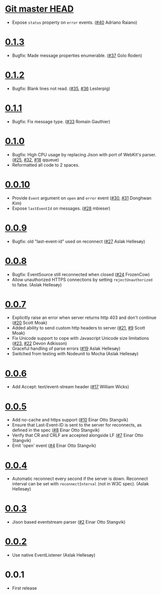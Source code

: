 # [Git master HEAD](https://github.com/aslakhellesoy/eventsource-node/compare/v0.1.3...master)

* Expose `status` property on `error` events. ([#40](https://github.com/aslakhellesoy/eventsource-node/pull/40) Adriano Raiano)

# [0.1.3](https://github.com/aslakhellesoy/eventsource-node/compare/v0.1.2...v0.1.3)

* Bugfix: Made message properties enumerable. ([#37](https://github.com/aslakhellesoy/eventsource-node/pull/37) Golo Roden)

# [0.1.2](https://github.com/aslakhellesoy/eventsource-node/compare/v0.1.1...v0.1.2)

* Bugfix: Blank lines not read. ([#35](https://github.com/aslakhellesoy/eventsource-node/issues/35), [#36](https://github.com/aslakhellesoy/eventsource-node/pull/36) Lesterpig)

# [0.1.1](https://github.com/aslakhellesoy/eventsource-node/compare/v0.1.0...v0.1.1)

* Bugfix: Fix message type. ([#33](https://github.com/aslakhellesoy/eventsource-node/pull/33) Romain Gauthier)

# [0.1.0](https://github.com/aslakhellesoy/eventsource-node/compare/v0.0.10...v0.1.0)

* Bugfix: High CPU usage by replacing Jison with port of WebKit's parser. ([#25](https://github.com/aslakhellesoy/eventsource-node/issues/25), [#32](https://github.com/aslakhellesoy/eventsource-node/pull/32), [#18](https://github.com/aslakhellesoy/eventsource-node/issues/18) qqueue)
* Reformatted all code to 2 spaces.

# [0.0.10](https://github.com/aslakhellesoy/eventsource-node/compare/v0.0.9...v0.0.10)

* Provide `Event` argument on `open` and `error` event ([#30](https://github.com/aslakhellesoy/eventsource-node/issues/30), [#31](https://github.com/aslakhellesoy/eventsource-node/pull/31) Donghwan Kim)
* Expose `lastEventId` on messages. ([#28](https://github.com/aslakhellesoy/eventsource-node/pull/28) mbieser)

# [0.0.9](https://github.com/aslakhellesoy/eventsource-node/compare/v0.0.8...v0.0.9)

* Bugfix: old "last-event-id" used on reconnect ([#27](https://github.com/aslakhellesoy/eventsource-node/pull/27) Aslak Hellesøy)

# [0.0.8](https://github.com/aslakhellesoy/eventsource-node/compare/v0.0.7...v0.0.8)

* Bugfix: EventSource still reconnected when closed ([#24](https://github.com/aslakhellesoy/eventsource-node/pull/24) FrozenCow)
* Allow unauthorized HTTPS connections by setting `rejectUnauthorized` to false. (Aslak Hellesøy)

# [0.0.7](https://github.com/aslakhellesoy/eventsource-node/compare/v0.0.6...v0.0.7)

* Explicitly raise an error when server returns http 403 and don't continue ([#20](https://github.com/aslakhellesoy/eventsource-node/pull/20) Scott Moak)
* Added ability to send custom http headers to server ([#21](https://github.com/aslakhellesoy/eventsource-node/pull/21), [#9](https://github.com/aslakhellesoy/eventsource-node/issues/9) Scott Moak)
* Fix Unicode support to cope with Javascript Unicode size limitations ([#23](https://github.com/aslakhellesoy/eventsource-node/pull/23), [#22](https://github.com/aslakhellesoy/eventsource-node/issues/22) Devon Adkisson)
* Graceful handling of parse errors ([#19](https://github.com/aslakhellesoy/eventsource-node/issues/19) Aslak Hellesøy)
* Switched from testing with Nodeunit to Mocha (Aslak Hellesøy)

# [0.0.6](https://github.com/aslakhellesoy/eventsource-node/compare/v0.0.5...v0.0.6)

* Add Accept: text/event-stream header ([#17](https://github.com/aslakhellesoy/eventsource-node/pull/17) William Wicks)

# [0.0.5](https://github.com/aslakhellesoy/eventsource-node/compare/v0.0.4...v0.0.5)

* Add no-cache and https support ([#10](https://github.com/aslakhellesoy/eventsource-node/pull/10) Einar Otto Stangvik)
* Ensure that Last-Event-ID is sent to the server for reconnects, as defined in the spec ([#8](https://github.com/aslakhellesoy/eventsource-node/pull/8) Einar Otto Stangvik)
* Verify that CR and CRLF are accepted alongside LF ([#7](https://github.com/aslakhellesoy/eventsource-node/pull/7) Einar Otto Stangvik)
* Emit 'open' event ([#4](https://github.com/aslakhellesoy/eventsource-node/issues/4) Einar Otto Stangvik)

# [0.0.4](https://github.com/aslakhellesoy/eventsource-node/compare/v0.0.3...v0.0.4)

* Automatic reconnect every second if the server is down. Reconnect interval can be set with `reconnectInterval` (not in W3C spec). (Aslak Hellesøy)

# [0.0.3](https://github.com/aslakhellesoy/eventsource-node/compare/v0.0.2...v0.0.3)

* Jison based eventstream parser ([#2](https://github.com/aslakhellesoy/eventsource-node/pull/2) Einar Otto Stangvik)

# [0.0.2](https://github.com/aslakhellesoy/eventsource-node/compare/v0.0.1...v0.0.2)

* Use native EventListener (Aslak Hellesøy)

# 0.0.1

* First release
